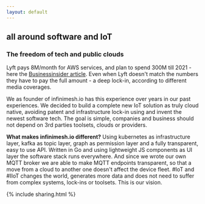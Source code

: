 ```yaml
---
layout: default
---
```

## all around software and IoT

### The freedom of tech and public clouds 

Lyft pays 8M/month for AWS services, and plan to spend 300M till 2021 - here the <a href="https://www.businessinsider.de/lyft-ipo-amazon-web-services-2019-3?r=US&IR=T" target="_new">Businessinsider article</a>. Even when Lyft doesn't match the numbers they have to pay the full amount - a deep lock-in, according to different media coverages.

We as founder of infinimesh.io has this experience over years in our past experiences. We decided to build a complete new IoT solution as truly cloud native, avoiding patent and infrastructure lock-in using and invent the newest software tech. The goal is simple, companies and business should not depend on 3rd parties toolsets, clouds or providers. 

__What makes infinimesh.io different?__ 
Using kubernetes as infrastructure layer, kafka as topic layer, graph as permission layer and a fully transparent, easy to use API. Written in Go and using lightweight JS components as UI layer the software stack runs everywhere. And since we wrote our own MQTT broker we are able to make MQTT endpoints transparent, so that a move from a cloud to another one doesn't affect the device fleet. #IoT and #IIoT changes the world, generates more data and does not need to suffer from complex systems, lock-ins or toolsets. This is our vision.

{% include sharing.html %}
